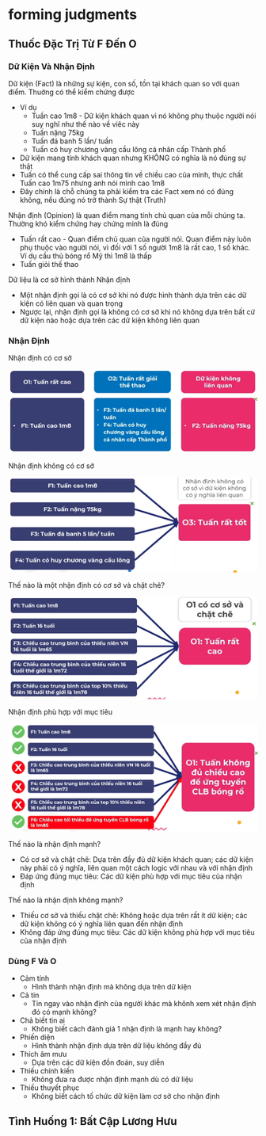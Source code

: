 # forming judgments

## Thuốc Đặc Trị Từ F Đến O

### Dữ Kiện Và Nhận Định

Dữ kiện (Fact) là những sự kiện, con số, tồn tại khách quan so với quan điểm. Thuờng có thể kiểm chứng được

- Ví dụ
  - Tuấn cao 1m8 - Dữ kiện khách quan vì nó không phụ thuộc người nói suy nghĩ như thế nào về viêc này
  - Tuấn nặng 75kg
  - Tuấn đá banh 5 lần/ tuần
  - Tuấn có huy chương vàng cầu lông cá nhân cấp Thành phố
- Dữ kiện mang tính khách quan nhưng KHÔNG có nghĩa là nó đúng sự thật
- Tuấn có thể cung cấp sai thông tin về chiều cao của mình, thực chất Tuấn cao 1m75 nhưng anh nói mình cao 1m8
- Đây chính là chỗ chúng ta phải kiểm tra các Fact xem nó có đúng không, nếu đúng nó trở thành Sự thật (Truth)

Nhận định (Opinion) là quan điểm mang tính chủ quan của mỗi chúng ta. Thường khó kiểm chứng hay chứng minh là đúng

- Tuấn rất cao - Quan điểm chủ quan của người nói. Quan điểm này luôn phụ thuộc vào người nói, vì đối với 1 số người 1m8 là rất cao, 1 số khác. Ví dụ cầu thủ bóng rổ Mỹ thì 1m8 là thấp
- Tuấn giỏi thế thao

Dữ liệu là cơ sở hình thành Nhận định

- Một nhận định gọi là có cơ sở khi nó được hình thành dựa trên các dữ kiện có liên quan và quan trọng
- Ngược lại, nhận định gọi là không có cơ sở khi nó không dựa trên bất cứ dữ kiện nào hoặc dựa trên các dữ kiện không liên quan

### Nhận Định

Nhận định có cơ sở

![img](./img/13.png)

Nhận định không có cơ sở

![img](./img/14.png)

Thế nào là một nhận định có cơ sở và chặt chẽ?

![img](./img/15.png)

Nhận định phù hợp với mục tiêu

![img](./img/16.png)

Thế nào là nhận định mạnh?

- Có cơ sở và chặt chẽ: Dựa trên đầy đủ dữ kiện khách quan; các dữ kiện này phải có ý nghĩa, liên quan một cách logic với nhau và với nhận định
- Đáp ứng đúng mục tiêu: Các dữ kiện phù hợp với mục tiêu của nhận định

Thế nào là nhận định không mạnh?

- Thiếu cơ sở và thiếu chặt chẽ: Không hoặc dựa trên rất ít dữ kiện; các dữ kiện không có ý nghĩa liên quan đến nhận định
- Không đáp ứng đúng mục tiêu: Các dữ kiện không phù hợp với mục tiêu của nhận định

### Dùng F Và O

- Cảm tính
  - Hình thành nhận định mà không dựa trên dữ kiện
- Cả tin
  - Tin ngay vào nhận định của người khác mà khônh xem xét nhận định đó có mạnh không?
- Chả biết tin ai
  - Không biết cách đánh giá 1 nhận định là mạnh hay không?
- Phiến diện
  - Hình thành nhận định dựa trên dữ liệu không đầy đủ
- Thích âm mưu
  - Dựa trên các dữ kiện đồn đoán, suy diễn
- Thiếu chính kiến
  - Không đưa ra được nhận định mạnh dù có dữ liệu
- Thiếu thuyết phục
  - Không biết cách tố chức dữ kiện làm cơ sở cho nhận định

## Tình Huống 1: Bất Cập Lương Hưu
